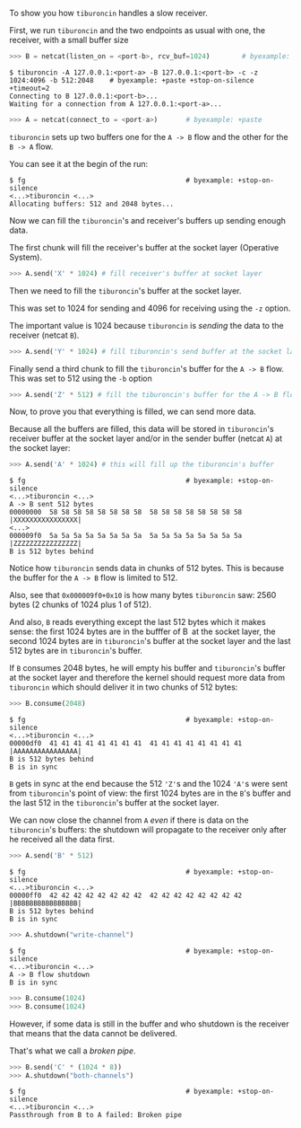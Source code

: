 <!--
Import some helper tools
>>> from helper import pair_ports, netcat, check_transfer

Pick two random ports
>>> pair_ports()                            # byexample: +fail-fast
(<port-a>, <port-b>)

Alias
$ alias tiburoncin=../tiburoncin
-->

To show you how ``tiburoncin`` handles a slow receiver.

First, we run ``tiburoncin`` and the two endpoints as usual
with one, the receiver, with a small buffer size

```python
>>> B = netcat(listen_on = <port-b>, rcv_buf=1024)        # byexample: +paste +fail-fast
```

```shell
$ tiburoncin -A 127.0.0.1:<port-a> -B 127.0.0.1:<port-b> -c -z 1024:4096 -b 512:2048    # byexample: +paste +stop-on-silence +timeout=2
Connecting to B 127.0.0.1:<port-b>...
Waiting for a connection from A 127.0.0.1:<port-a>...
```

```python
>>> A = netcat(connect_to = <port-a>)       # byexample: +paste
```

<!--
Accept the connection and close the circuit
>>> B.accept()  # byexample: +fail-fast
-->

``tiburoncin`` sets up two buffers one for the ``A -> B`` flow and the other
for the ``B -> A`` flow.

You can see it at the begin of the run:

```shell
$ fg                                        # byexample: +stop-on-silence
<...>tiburoncin <...>
Allocating buffers: 512 and 2048 bytes...
```

Now we can fill the ``tiburoncin``'s and receiver's buffers up
sending enough data.

The first chunk will fill the receiver's buffer at the socket layer
(Operative System).

```python
>>> A.send('X' * 1024) # fill receiver's buffer at socket layer
```

Then we need to fill the ``tiburoncin``'s buffer at the socket layer.

This was set
to 1024 for sending and 4096 for receiving using the ``-z`` option.

The important value is 1024 because ``tiburoncin`` is *sending* the data
to the receiver (netcat ``B``).

```python
>>> A.send('Y' * 1024) # fill tiburoncin's send buffer at the socket layer
```

Finally send a third chunk to fill the ``tiburoncin``'s buffer for
the ``A -> B`` flow. This was set to 512 using the ``-b`` option

```python
>>> A.send('Z' * 512) # fill the tiburoncin's buffer for the A -> B flow
```

Now, to prove you that everything is filled, we can send more data.

Because all the buffers are filled, this data will be stored in ``tiburoncin``'s
receiver buffer at the socket layer and/or in the sender buffer (netcat ``A``)
at the socket layer:

```python
>>> A.send('A' * 1024) # this will fill up the tiburoncin's buffer
```

```shell
$ fg                                        # byexample: +stop-on-silence
<...>tiburoncin <...>
A -> B sent 512 bytes
00000000  58 58 58 58 58 58 58 58  58 58 58 58 58 58 58 58  |XXXXXXXXXXXXXXXX|
<...>
000009f0  5a 5a 5a 5a 5a 5a 5a 5a  5a 5a 5a 5a 5a 5a 5a 5a  |ZZZZZZZZZZZZZZZZ|
B is 512 bytes behind
```

Notice how ``tiburoncin`` sends data in chunks of 512 bytes. This is because
the buffer for the ``A -> B`` flow is limited to 512.

Also, see that ``0x000009f0+0x10`` is how many bytes ``tiburoncin`` saw:
2560 bytes (2 chunks of 1024 plus 1 of 512).

And also, ``B`` reads everything except the last 512 bytes which it makes sense:
the first 1024 bytes are in the bufffer of B`` ``at the socket layer, the
second 1024 bytes are in ``tiburoncin``'s buffer at the socket layer and
the last 512 bytes are in ``tiburoncin``'s buffer.

If ``B`` consumes 2048 bytes, he will empty his buffer and
``tiburoncin``'s buffer at the socket layer and therefore the kernel should
request more data from ``tiburoncin`` which should deliver it in
two chunks of 512 bytes:

```python
>>> B.consume(2048)
```

```shell
$ fg                                        # byexample: +stop-on-silence
<...>tiburoncin <...>
00000df0  41 41 41 41 41 41 41 41  41 41 41 41 41 41 41 41  |AAAAAAAAAAAAAAAA|
B is 512 bytes behind
B is in sync
```

``B`` gets in sync at the end because the 512 ``'Z'``s and
the 1024 ``'A'``s were sent
from ``tiburoncin``'s point of view: the first 1024 bytes
are in the ``B``'s buffer
and the last 512 in the ``tiburoncin``'s buffer at the socket layer.


We can now close the channel from ``A`` *even* if there is
data on the ``tiburoncin``'s
buffers: the shutdown will propagate to the receiver only after he received
all the data first.

```python
>>> A.send('B' * 512)
```

```shell
$ fg                                        # byexample: +stop-on-silence
<...>tiburoncin <...>
00000ff0  42 42 42 42 42 42 42 42  42 42 42 42 42 42 42 42  |BBBBBBBBBBBBBBBB|
B is 512 bytes behind
B is in sync
```

```python
>>> A.shutdown("write-channel")
```

```shell
$ fg                                        # byexample: +stop-on-silence
<...>tiburoncin <...>
A -> B flow shutdown
B is in sync
```

```python
>>> B.consume(1024)
>>> B.consume(1024)
```

However, if some data is still in the buffer and who shutdown is the receiver
that means that the data cannot be delivered.

That's what we call a *broken pipe*.

```python
>>> B.send('C' * (1024 * 8))
>>> A.shutdown("both-channels")
```

```shell
$ fg                                        # byexample: +stop-on-silence
<...>tiburoncin <...>
Passthrough from B to A failed: Broken pipe
```

<!--
>>> check_transfer(src=A, dst=B)
4096 bytes transferred correctly.

>>> check_transfer(src=B, dst=A)
0 bytes transferred correctly.
subsequent 8192 bytes were sent but not received (lost).
-->

<!--
$ kill %% ; wait                           # byexample: -skip +pass
-->
